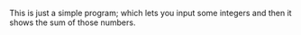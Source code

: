This is just a simple program; which lets you input some integers and then it shows the sum of those numbers.
